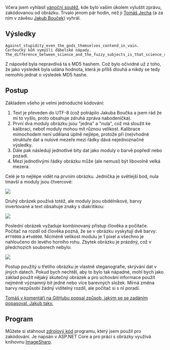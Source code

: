 <!-- dcterms:title = Výsledek vánoční soutěže -->
<!-- dcterms:abstract = Včera jsem vyhlásil vánoční soutěž, kde bylo vaším úkolem vyluštit zprávu, zakódovanou od obrázku. Trvalo jenom pár hodin, než ji Tomáš Jecha (a za ním v závěsu Jakub Bouček) vyhrál. -->
<!-- dcterms:creator = Michal Altair Valášek -->
<!-- x4w:pictureUrl = /perex-pictures/20181222-vanocni-soutez.png -->
<!-- x4w:pictureWidth = 150 -->
<!-- x4w:pictureHeight = 150 -->
<!-- x4w:category = IT -->
<!-- dcterms:dateAccepted = 2018-12-23 -->

Včera jsem vyhlásil [vánoční soutěž](/2018/12/vanocni-soutez), kde bylo vaším úkolem vyluštit zprávu, zakódovanou od obrázku. Trvalo jenom pár hodin, než ji [Tomáš Jecha](https://github.com/ridercz/Blog/issues/7) (a za ním v závěsu [Jakub Bouček](https://github.com/ridercz/Blog/issues/7)) vyhrál.

## Výsledky

    Against_stupidity_even_the_gods_themselves_contend_in_vain.
    Čerňoučký kůň vymýšlí ďábelské nápady.
    The_difference_between_science_and_the_fuzzy_subjects_is_that_science_requires_reasoning,_while_the_other_subjects_require_scholarship.

Z nápověd byla nepravdivá ta s MD5 hashem. Což bylo očividné už z toho, že jako výsledek byla udána hodnota, která je příliš dlouhá a nikdy se tedy nemohlo jednat o výsledek MD5 hashe.

## Postup

Základem všeho je velmi jednoduché kódování:

1. Text je převeden do UTF-8 (což potrápilo Jakuba Boučka a jsem rád že mi to vyšlo, proto obsahuje zdruhá zpráva nabodeníčka).
2. První dva moduly obrázku jsou "jedna" a "nula", což má sloužit ke kalibraci, neboť moduly mohou mít různou velikost. Kalibrace mimochodem není udělaná úplně nejlépe, protože při (ne)vhodné struktuře dat a nulové mezeře mezi řádky dává nejednoznačné výsledky.
3. Dále pak následují jednotlivé bity dat jako moduly o barvě popředí nebo pozadí.
4. Mezi jednotlivými řádky obrázku může (ale nemusí) být libovolně velká mezera.

Celé je to nejlépe vidět na prvním obrázku. Jednička je světlejší bod, nula tmavší a moduly jsou čtvercové:

![](https://www.cdn.altairis.cz/Blog/2018/20181222-zadani-1.png)

Druhý obrázek používá totéž, ale moduly jsou obdélníkové, barvy invertované a text obsahuje znaky s diakritikou:

![](https://www.cdn.altairis.cz/Blog/2018/20181222-zadani-2.png)

Poslední obrázek vyžaduje kombinovaný přístup člověka a počítače. Počítač na rozdíl od člověka pozná, že se v obrázku vyskytují dvě barvy: `#ff0000` a `#fe0000`. Nicméně velikost modulu je 1 pixel a všechno je nahloučeno do levého horního rohu. Zbytek obrázku je prázdný, což v předchozích souborech nebylo:

![](https://www.cdn.altairis.cz/Blog/2018/20181222-zadani-3.png)

Postup použitý u třetího obrázku je vlastně steganografie, skrývání dat v jiných datech. Pokud bych nechtěl, aby to bylo tak nápadné, mohl bych jako základ použít nějaký skutečný obrázek a pro uchování informace použít nejméně významný bit jedné nebo více barevných složek. Mírná změna barvy nezpůsobí žádný viditelný rozdíl, ale počítač si s ní poradí.

<ins>Tomáš v [komentáři na GitHubu](https://github.com/ridercz/Blog/issues/7#issuecomment-449627117) popsal způsob, jakým se se zadáním popasoval. [Jakub taky](https://github.com/ridercz/Blog/issues/8#issuecomment-449633871). </ins>

## Program

Můžete si stáhnout [zdrojový kód](https://www.cdn.altairis.cz/Blog/2018/20181223-imagencode.zip) programu, který jsem použil pro zakódování. Je napsán v ASP.NET Core a pro práci s obrázky využívá knihovnu [ImageSharp](https://github.com/SixLabors/ImageSharp).